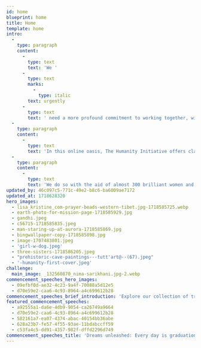 ```yaml
---
id: home
blueprint: home
title: Home
template: home
intro:
  -
    type: paragraph
    content:
      -
        type: text
        text: 'We '
      -
        type: text
        marks:
          -
            type: italic
        text: urgently
      -
        type: text
        text: ' need a more profound commitment to working together, with respect and imagination, with kindness and love.'
  -
    type: paragraph
    content:
      -
        type: text
        text: 'In this online oasis, The Humanity Initiative offers clarity and insight on our most crucial challenges, providing compelling inspiration for each of us to join in fostering a resurgent new voice of humanity.'
  -
    type: paragraph
    content:
      -
        type: text
        text: 'We do so with the aid of almost 300 brilliant women and men from across the ages and the continents  --  cross-referencing their diverse contributions specifically to help in your search for the best way to take action, to discover or re-imagine your personal path into positive change.'
updated_by: 46c097c5-771c-49e2-b8c6-ba6009ae7172
updated_at: 1718628320
hero_images:
  - lisa_kristine_com-prayer-beads-western-tibet.jpg-1718585725.webp
  - earth-photo-for-mission-page-1718585929.jpg
  - gandhi.jpeg
  - c56715-1718585835.jpeg
  - man-staring-up-at-aurora-1718585869.jpg
  - bingwallpaper-copy-1718585898.jpg
  - image-1707483801.jpeg
  - 'girl-w-dog.jpeg'
  - three-sisters-1718586205.jpeg
  - "prehistoric-cave-paintings---tutt'art@--(67).jpeg"
  - '-humanity-first-cover.jpeg'
challenge:
  main_image: _132560870_nima-sarikhani.jpg-2.webp
commencement_speeches_hero_images:
  - 09efbf0d-ae32-4c23-9a4f-70088a5d12e5
  - d70e59e2-caa6-4c93-8964-a4c699612b28
commencement_speeches_brief_introduction: 'Explore our collection of transformative commencement addresses that ignite dreams, empower change, and celebrate resilience.'
featured_commencement_speeches:
  - a92555a1-da6e-4db9-9054-ca26749a9664
  - d70e59e2-caa6-4c93-8964-a4c699612b28
  - 582161a7-ea07-4374-abac-40154bb36abe
  - 628a23b7-fe57-4f55-93ae-11bdabccff59
  - c53fa4c5-dd91-4357-982f-dffd2296d749
commencement_speeches_title: 'Dreams unleashed: Every day is graduation day'
---
```

